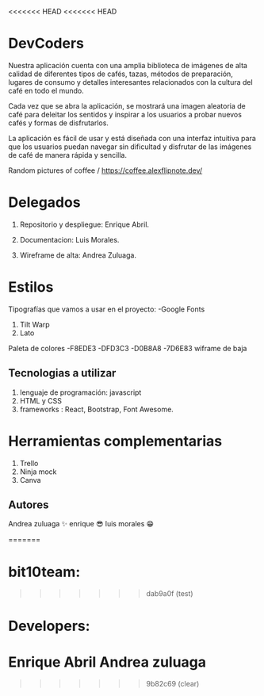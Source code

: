 <<<<<<< HEAD
<<<<<<< HEAD
# DevCoders



Nuestra aplicación cuenta con una amplia biblioteca de imágenes de alta calidad de diferentes tipos de cafés, tazas, métodos de preparación, lugares de consumo y detalles interesantes relacionados con la cultura del café en todo el mundo.

Cada vez que se abra la aplicación, se mostrará una imagen aleatoria de café para deleitar los sentidos y inspirar a los usuarios a probar nuevos cafés y formas de disfrutarlos.

La aplicación es fácil de usar y está diseñada con una interfaz intuitiva para que los usuarios puedan navegar sin dificultad y disfrutar de las imágenes de café de manera rápida y sencilla.

Random pictures of coffee / https://coffee.alexflipnote.dev/


# Delegados

1. Repositorio y despliegue: Enrique Abril.

2. Documentacion: Luis Morales.

3. Wireframe de alta: Andrea Zuluaga.


# Estilos

Tipografías que vamos a usar en el proyecto:
-Google Fonts
1. Tilt Warp
2. Lato

Paleta de colores
-F8EDE3
-DFD3C3
-D0B8A8
-7D6E83
wiframe de baja

## Tecnologias a utilizar
1. lenguaje de programación: javascript
2. HTML y CSS
4. frameworks : React, Bootstrap, Font Awesome.

# Herramientas complementarias
1. Trello
2. Ninja mock
3. Canva


## Autores

Andrea zuluaga ✨
enrique 😎
luis morales 😁

=======
# bit10team:
>>>>>>> dab9a0f (test)

# Developers:
Enrique Abril 
Andrea zuluaga
=======
>>>>>>> 9b82c69 (clear)
